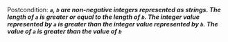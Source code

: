 Postcondition: ***`a`, `b` are non-negative integers represented as strings. The length of `a` is greater or equal to the length of `b`. The integer value represented by `a` is greater than the integer value represented by `b`. The value of `a` is greater than the value of `b`***